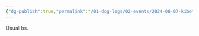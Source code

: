 ```yaml
---
{"dg-publish":true,"permalink":"/01-dog-logs/02-events/2024-08-07-kibeth-party-barking-with-shiva/","tags":["Doggos/Incident"],"noteIcon":"","created":"2024-08-11T21:19:50.685-03:00","updated":"2024-08-11T21:21:10.292-03:00"}
---
```


Usual bs. 